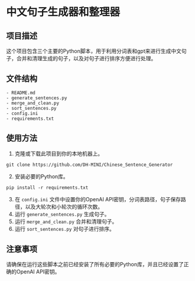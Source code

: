 # 中文句子生成器和整理器

## 项目描述
这个项目包含三个主要的Python脚本，用于利用分词表和gpt来进行生成中文句子，合并和清理生成的句子，以及对句子进行排序方便进行处理。

## 文件结构
```
- README.md
- generate_sentences.py
- merge_and_clean.py
- sort_sentences.py
- config.ini
- requirements.txt
```

## 使用方法
1. 克隆或下载此项目到你的本地机器上。
```
git clone https://github.com/DH-MINI/Chinese_Sentence_Generator
```
2. 安装必要的Python库。
```
pip install -r requirements.txt
```
3. 在 `config.ini` 文件中设置你的OpenAI API密钥，分词表路径，句子保存路径，以及大轮次和小轮次的循环次数。
4. 运行 `generate_sentences.py` 生成句子。
5. 运行 `merge_and_clean.py` 合并和清理句子。
6. 运行 `sort_sentences.py` 对句子进行排序。

## 注意事项
请确保在运行这些脚本之前已经安装了所有必要的Python库，并且已经设置了正确的OpenAI API密钥。
